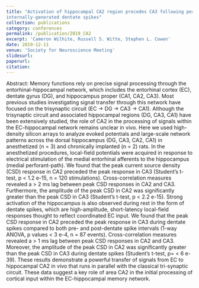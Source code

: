 ```yaml
---
title: "Activation of hippocampal CA2 region precedes CA3 following perforant-path stimulation and
internally-generated dentate spikes"
collection: publications
category: conferences
permalink: /publication/2019_CA2
excerpt: 'Cameron Wilhite, Russell S. Witte, Stephen L. Cowen'
date: 2019-12-11
venue: 'Society for Neuroscience Meeting'
slidesurl:
paperurl:
citation:
---
```


Abstract: Memory functions rely on precise signal processing through the entorhinal-hippocampal network, which
includes the entorhinal cortex (EC), dentate gyrus (DG), and hippocampus proper (CA1, CA2, CA3). Most
previous studies investigating signal transfer through this network have focused on the trisynaptic circuit
(EC -> DG -> CA3 -> CA1). Although the trisynaptic circuit and associated hippocampal regions (DG, CA3,
CA1) have been extensively studied, the role of CA2 in the processing of signals within the EC-hippocampal
network remains unclear in vivo. Here we used high-density silicon arrays to analyze evoked potentials and
large-scale network patterns across the dorsal hippocampus (DG, CA3, CA2, CA1) in anesthetized (n = 3)
and chronically implanted (n = 2) rats. In the anesthetized procedures, local-field potentials were acquired
in response to electrical stimulation of the medial entorhinal afferents to the hippocampus (medial
perforant-path). We found that the peak current source density (CSD) response in CA2 preceded the peak
response in CA3 (Student’s t-test, p < 1.2 e-15, n = 120 stimulations). Cross-correlation measures revealed
a > 2 ms lag between peak CSD responses in CA2 and CA3. Furthermore, the amplitude of the peak CSD in
CA2 was significantly greater than the peak CSD in CA3 (Student’s t-test, p < 2.2 e-15). Strong activation of
the hippocampus is also observed during rest in the form of dentate spikes, which are high-amplitude,
short-latency local-field responses thought to reflect coordinated EC input. We found that the peak CSD
response in CA2 preceded the peak response in CA3 during dentate spikes compared to both pre- and
post-dentate spike intervals (1-way ANOVA, p values < 3 e-4, n = 87 events). Cross-correlation measures
revealed a > 1 ms lag between peak CSD responses in CA2 and CA3. Moreover, the amplitude of the peak
CSD in CA2 was significantly greater than the peak CSD in CA3 during dentate spikes (Student’s t-test, p=
< 6 e-39). These results demonstrate a powerful transfer of signals from EC to hippocampal CA2 in vivo
that runs in parallel with the classical tri-synaptic circuit. These data suggest a key role of area CA2 in the
initial processing of cortical input within the EC-hippocampal memory network.

